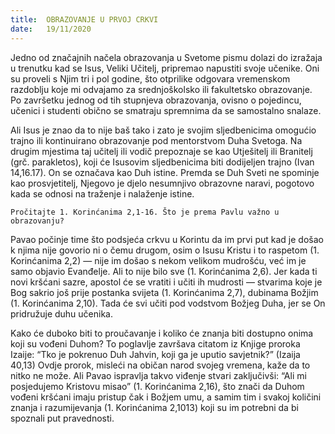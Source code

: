 ```yaml
---
title:  OBRAZOVANJE U PRVOJ CRKVI
date:   19/11/2020
---
```


Jedno od značajnih načela obrazovanja u Svetome pismu dolazi do izražaja u trenutku kad se Isus, Veliki Učitelj, pripremao napustiti svoje učenike. Oni su proveli s Njim tri i pol godine, što otprilike odgovara vremenskom razdoblju koje mi odvajamo za srednjoškolsko ili fakultetsko obrazovanje. Po završetku jednog od tih stupnjeva obrazovanja, ovisno o pojedincu, učenici i studenti obično se smatraju spremnima da se samostalno snalaze.

Ali Isus je znao da to nije baš tako i zato je svojim sljedbenicima omogućio trajno ili kontinuirano obrazovanje pod mentorstvom Duha Svetoga. Na drugim mjestima taj učitelj ili vodič prepoznaje se kao Utješitelj ili Branitelj (grč. parakletos), koji će Isusovim sljedbenicima biti dodijeljen trajno (Ivan 14,16.17). On se označava kao Duh istine. Premda se Duh Sveti ne spominje kao prosvjetitelj, Njegovo je djelo nesumnjivo obrazovne naravi, pogotovo kada se odnosi na traženje i nalaženje istine.

`Pročitajte 1. Korinćanima 2,1-16. Što je prema Pavlu važno u obrazovanju?`

Pavao počinje time što podsjeća crkvu u Korintu da im prvi put kad je došao k njima nije govorio ni o čemu drugom, osim o Isusu Kristu i to raspetom (1. Korinćanima 2,2) — nije im došao s nekom velikom mudrošću, već im je samo objavio Evanđelje. Ali to nije bilo sve (1. Korinćanima 2,6). Jer kada ti novi kršćani sazre, apostol će se vratiti i učiti ih mudrosti — stvarima koje je Bog sakrio još prije postanka svijeta (1. Korinćanima 2,7), dubinama Božjim (1. Korinćanima 2,10). Tada će svi učiti pod vodstvom Božjeg Duha, jer se On pridružuje duhu učenika.

Kako će duboko biti to proučavanje i koliko će znanja biti dostupno onima koji su vođeni Duhom? To poglavlje završava citatom iz Knjige proroka Izaije: “Tko je pokrenuo Duh Jahvin, koji ga je uputio savjetnik?” (Izaija 40,13) Ovdje prorok, misleći na običan narod svojeg vremena, kaže da to nitko ne može. Ali Pavao ispravlja takvo viđenje stvari zaključivši: “Ali mi posjedujemo Kristovu misao” (1. Korinćanima 2,16), što znači da Duhom vođeni kršćani imaju pristup čak i Božjem umu, a samim tim i svakoj količini znanja i razumijevanja (1. Korinćanima 2,1013) koji su im potrebni da bi spoznali put pravednosti.